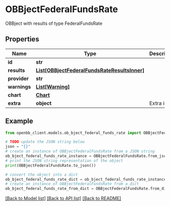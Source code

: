 # OBBjectFederalFundsRate

OBBject with results of type FederalFundsRate

## Properties

Name | Type | Description | Notes
------------ | ------------- | ------------- | -------------
**id** | **str** |  | [optional] 
**results** | [**List[OBBjectFederalFundsRateResultsInner]**](OBBjectFederalFundsRateResultsInner.md) |  | [optional] 
**provider** | **str** |  | [optional] 
**warnings** | [**List[Warning]**](Warning.md) |  | [optional] 
**chart** | [**Chart**](Chart.md) |  | [optional] 
**extra** | **object** | Extra info. | [optional] 

## Example

```python
from openbb_client.models.ob_bject_federal_funds_rate import OBBjectFederalFundsRate

# TODO update the JSON string below
json = "{}"
# create an instance of OBBjectFederalFundsRate from a JSON string
ob_bject_federal_funds_rate_instance = OBBjectFederalFundsRate.from_json(json)
# print the JSON string representation of the object
print(OBBjectFederalFundsRate.to_json())

# convert the object into a dict
ob_bject_federal_funds_rate_dict = ob_bject_federal_funds_rate_instance.to_dict()
# create an instance of OBBjectFederalFundsRate from a dict
ob_bject_federal_funds_rate_from_dict = OBBjectFederalFundsRate.from_dict(ob_bject_federal_funds_rate_dict)
```
[[Back to Model list]](../README.md#documentation-for-models) [[Back to API list]](../README.md#documentation-for-api-endpoints) [[Back to README]](../README.md)



